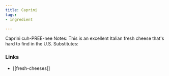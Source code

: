 ```yaml
---
title: Caprini
tags:
- ingredient

---
```

Caprini cuh-PREE-nee Notes: This is an excellent Italian fresh cheese that's hard to find in the U.S. Substitutes:

### Links

* [[fresh-cheeses]]
